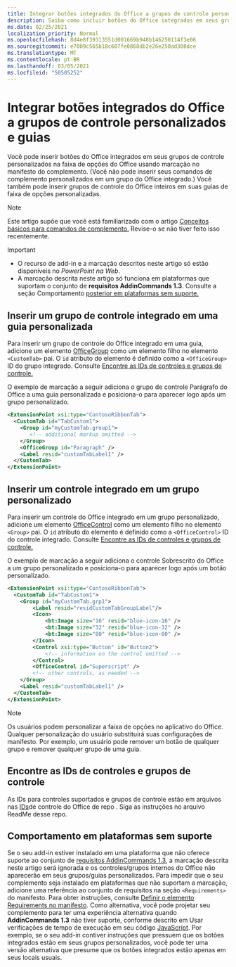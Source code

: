 ```yaml
---
title: Integrar botões integrados do Office a grupos de controle personalizados e guias
description: Saiba como incluir botões do Office integrados em seus grupos de comandos personalizados e guias na faixa de opções do Office.
ms.date: 02/25/2021
localization_priority: Normal
ms.openlocfilehash: 8d4e8f39313551d001669b948b146250114f3e06
ms.sourcegitcommit: e7009c565b18c607fe0868db2e26e250ad308dce
ms.translationtype: MT
ms.contentlocale: pt-BR
ms.lasthandoff: 03/05/2021
ms.locfileid: "50505252"
---
```

# <a name="integrate-built-in-office-buttons-into-custom-control-groups-and-tabs"></a>Integrar botões integrados do Office a grupos de controle personalizados e guias

Você pode inserir botões do Office integrados em seus grupos de controle personalizados na faixa de opções do Office usando marcação no manifesto do complemento. (Você não pode inserir seus comandos de complemento personalizados em um grupo do Office integrado.) Você também pode inserir grupos de controle do Office inteiros em suas guias de faixa de opções personalizadas.

> [!NOTE]
> Este artigo supõe que você está familiarizado com o artigo [Conceitos básicos para comandos de complemento.](add-in-commands.md) Revise-o se não tiver feito isso recentemente.

> [!IMPORTANT]
>
> - O recurso de add-in e a marcação descritos neste artigo só estão disponíveis no *PowerPoint na Web*.
> - A marcação descrita neste artigo só funciona em plataformas que suportam o conjunto de **requisitos AddinCommands 1.3**. Consulte a seção Comportamento [posterior em plataformas sem suporte.](#behavior-on-unsupported-platforms)

## <a name="insert-a-built-in-control-group-into-a-custom-tab"></a>Inserir um grupo de controle integrado em uma guia personalizada

Para inserir um grupo de controle do Office integrado em uma guia, adicione um elemento [OfficeGroup](../reference/manifest/customtab.md#officegroup) como um elemento filho no elemento `<CustomTab>` pai. O `id` atributo do elemento é definido como a `<OfficeGroup>` ID do grupo integrado. Consulte [Encontre as IDs de controles e grupos de controle.](#find-the-ids-of-controls-and-control-groups)

O exemplo de marcação a seguir adiciona o grupo de controle Parágrafo do Office a uma guia personalizada e posiciona-o para aparecer logo após um grupo personalizado.

```xml
<ExtensionPoint xsi:type="ContosoRibbonTab">
  <CustomTab id="TabCustom1">
    <Group id="myCustomTab.group1">
       <!-- additional markup omitted -->
    </Group>
    <OfficeGroup id="Paragraph" />
    <Label resid="customTabLabel1" />
  </CustomTab>
</ExtensionPoint>
```

## <a name="insert-a-built-in-control-into-a-custom-group"></a>Inserir um controle integrado em um grupo personalizado

Para inserir um controle do Office integrado em um grupo personalizado, adicione um elemento [OfficeControl](../reference/manifest/group.md#officecontrol) como um elemento filho no elemento `<Group>` pai. O `id` atributo do elemento é definido como a `<OfficeControl>` ID do controle integrado. Consulte [Encontre as IDs de controles e grupos de controle.](#find-the-ids-of-controls-and-control-groups)

O exemplo de marcação a seguir adiciona o controle Sobrescrito do Office a um grupo personalizado e posiciona-o para aparecer logo após um botão personalizado.

```xml
<ExtensionPoint xsi:type="ContosoRibbonTab">
  <CustomTab id="TabCustom1">
    <Group id="myCustomTab.grp1">
        <Label resid="residCustomTabGroupLabel"/>
        <Icon>
            <bt:Image size="16" resid="blue-icon-16" />
            <bt:Image size="32" resid="blue-icon-32" />
            <bt:Image size="80" resid="blue-icon-80" />
        </Icon>
        <Control xsi:type="Button" id="Button2">
            <!-- information on the control omitted -->
        </Control>
        <OfficeControl id="Superscript" />
        <!-- other controls, as needed -->
    </Group>
    <Label resid="customTabLabel1" />
  </CustomTab>
</ExtensionPoint>
```

> [!NOTE]
> Os usuários podem personalizar a faixa de opções no aplicativo do Office. Qualquer personalização do usuário substituirá suas configurações de manifesto. Por exemplo, um usuário pode remover um botão de qualquer grupo e remover qualquer grupo de uma guia.

## <a name="find-the-ids-of-controls-and-control-groups"></a>Encontre as IDs de controles e grupos de controle

As IDs para controles suportados e grupos de controle estão em arquivos nas [IDs](https://github.com/OfficeDev/office-control-ids)de controle do Office de repo . Siga as instruções no arquivo ReadMe desse repo.

## <a name="behavior-on-unsupported-platforms"></a>Comportamento em plataformas sem suporte

Se o seu add-in estiver instalado em uma plataforma que não oferece suporte ao conjunto de [requisitos AddinCommands 1.3](../reference/requirement-sets/add-in-commands-requirement-sets.md), a marcação descrita neste artigo será ignorada e os controles/grupos internos do Office não aparecerão em seus grupos/guias personalizados. Para impedir que o seu complemento seja instalado em plataformas que não suportam a marcação, adicione uma referência ao conjunto de requisitos na seção `<Requirements>` do manifesto. Para obter instruções, consulte [Definir o elemento Requirements no manifesto](../develop/specify-office-hosts-and-api-requirements.md#set-the-requirements-element-in-the-manifest). Como alternativa, você pode projetar seu complemento para ter uma experiência alternativa quando **AddinCommands 1.3** não tiver suporte, conforme descrito em Usar verificações de tempo de execução em seu código [JavaScript](../develop/specify-office-hosts-and-api-requirements.md#use-runtime-checks-in-your-javascript-code). Por exemplo, se o seu add-in contiver instruções que pressuem que os botões integrados estão em seus grupos personalizados, você pode ter uma versão alternativa que presume que os botões integrados estão apenas em seus locais usuais.

